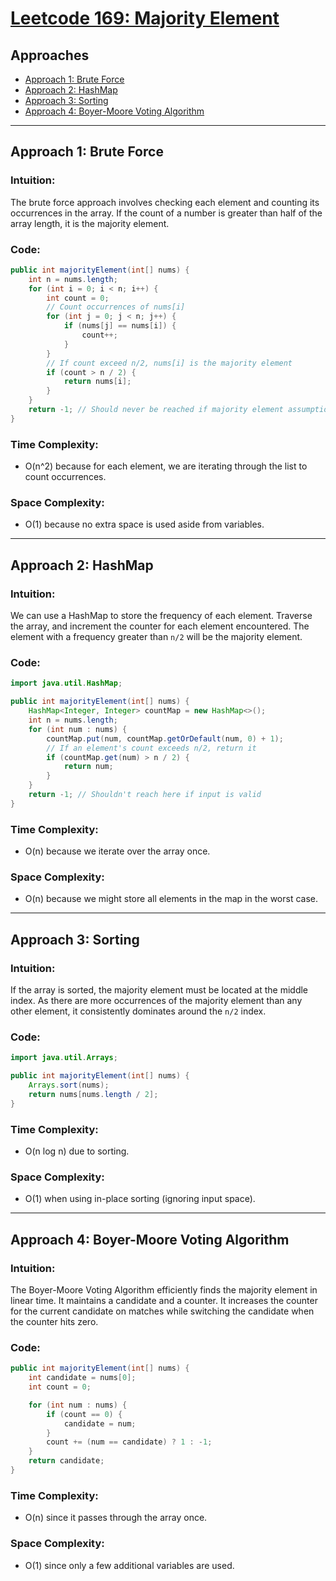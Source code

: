 # [Leetcode 169: Majority Element](https://leetcode.com/problems/majority-element/)

## Approaches
- [Approach 1: Brute Force](#approach-1-brute-force)
- [Approach 2: HashMap](#approach-2-hashmap)
- [Approach 3: Sorting](#approach-3-sorting)
- [Approach 4: Boyer-Moore Voting Algorithm](#approach-4-boyer-moore-voting-algorithm)

---

## Approach 1: Brute Force

### Intuition:
The brute force approach involves checking each element and counting its occurrences in the array. If the count of a number is greater than half of the array length, it is the majority element.

### Code:
```java
public int majorityElement(int[] nums) {
    int n = nums.length;
    for (int i = 0; i < n; i++) {
        int count = 0;
        // Count occurrences of nums[i]
        for (int j = 0; j < n; j++) {
            if (nums[j] == nums[i]) {
                count++;
            }
        }
        // If count exceed n/2, nums[i] is the majority element
        if (count > n / 2) {
            return nums[i];
        }
    }
    return -1; // Should never be reached if majority element assumption holds
}
```

### Time Complexity:
- O(n^2) because for each element, we are iterating through the list to count occurrences.

### Space Complexity:
- O(1) because no extra space is used aside from variables.

---

## Approach 2: HashMap

### Intuition:
We can use a HashMap to store the frequency of each element. Traverse the array, and increment the counter for each element encountered. The element with a frequency greater than `n/2` will be the majority element.

### Code:
```java
import java.util.HashMap;

public int majorityElement(int[] nums) {
    HashMap<Integer, Integer> countMap = new HashMap<>();
    int n = nums.length;
    for (int num : nums) {
        countMap.put(num, countMap.getOrDefault(num, 0) + 1);
        // If an element's count exceeds n/2, return it
        if (countMap.get(num) > n / 2) {
            return num;
        }
    }
    return -1; // Shouldn't reach here if input is valid
}
```

### Time Complexity:
- O(n) because we iterate over the array once.

### Space Complexity:
- O(n) because we might store all elements in the map in the worst case.

---

## Approach 3: Sorting

### Intuition:
If the array is sorted, the majority element must be located at the middle index. As there are more occurrences of the majority element than any other element, it consistently dominates around the `n/2` index.

### Code:
```java
import java.util.Arrays;

public int majorityElement(int[] nums) {
    Arrays.sort(nums);
    return nums[nums.length / 2];
}
```

### Time Complexity:
- O(n log n) due to sorting.

### Space Complexity:
- O(1) when using in-place sorting (ignoring input space).

---

## Approach 4: Boyer-Moore Voting Algorithm

### Intuition:
The Boyer-Moore Voting Algorithm efficiently finds the majority element in linear time. It maintains a candidate and a counter. It increases the counter for the current candidate on matches while switching the candidate when the counter hits zero.

### Code:
```java
public int majorityElement(int[] nums) {
    int candidate = nums[0];
    int count = 0;

    for (int num : nums) {
        if (count == 0) {
            candidate = num;
        }
        count += (num == candidate) ? 1 : -1;
    }
    return candidate;
}
```

### Time Complexity:
- O(n) since it passes through the array once.

### Space Complexity:
- O(1) since only a few additional variables are used.

